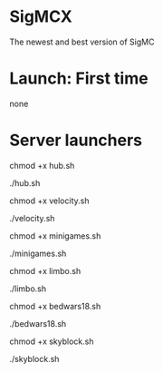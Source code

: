 # SigMCX
The newest and best version of SigMC

# Launch: First time
none

# Server launchers
chmod +x hub.sh 

./hub.sh

chmod +x velocity.sh

./velocity.sh

chmod +x minigames.sh 

./minigames.sh

chmod +x limbo.sh

./limbo.sh

chmod +x bedwars18.sh

./bedwars18.sh

chmod +x skyblock.sh

./skyblock.sh